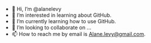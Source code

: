- 👋 Hi, I’m @alanelevy
- 👀 I’m interested in learning about GitHub.
- 🌱 I’m currently learning how to use GitHub.
- 💞️ I’m looking to collaborate on ...
- 📫 How to reach me by email is Alane.levy@gmail.com.

<!---
alanelevy/alanelevy is a ✨ special ✨ repository because its `README.md` (this file) appears on your GitHub profile.
You can click the Preview link to take a look at your changes.
--->

